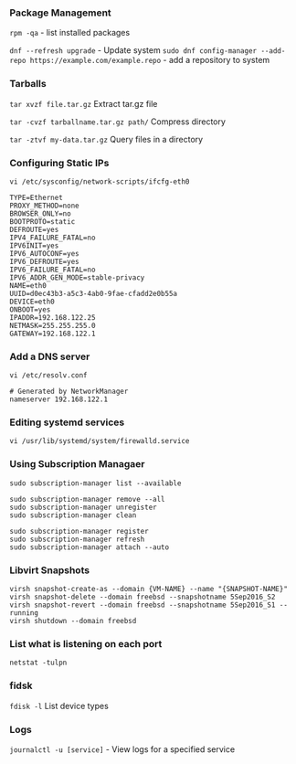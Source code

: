 ### Package Management 
`rpm -qa` - list installed packages

`dnf --refresh upgrade` - Update system
`sudo dnf config-manager --add-repo https://example.com/example.repo` - add a repository to system

### Tarballs
`tar xvzf file.tar.gz` Extract tar.gz file

`tar -cvzf tarballname.tar.gz path/` Compress directory

`tar -ztvf my-data.tar.gz` Query files in a directory

### Configuring Static IPs
`vi /etc/sysconfig/network-scripts/ifcfg-eth0`

```
TYPE=Ethernet
PROXY_METHOD=none
BROWSER_ONLY=no
BOOTPROTO=static
DEFROUTE=yes
IPV4_FAILURE_FATAL=no
IPV6INIT=yes
IPV6_AUTOCONF=yes
IPV6_DEFROUTE=yes
IPV6_FAILURE_FATAL=no
IPV6_ADDR_GEN_MODE=stable-privacy
NAME=eth0
UUID=d0ec43b3-a5c3-4ab0-9fae-cfadd2e0b55a
DEVICE=eth0
ONBOOT=yes
IPADDR=192.168.122.25
NETMASK=255.255.255.0
GATEWAY=192.168.122.1
```

### Add a DNS server
`vi /etc/resolv.conf`

```
# Generated by NetworkManager
nameserver 192.168.122.1
```

### Editing systemd services
`vi /usr/lib/systemd/system/firewalld.service`

### Using Subscription Managaer
```
sudo subscription-manager list --available

sudo subscription-manager remove --all
sudo subscription-manager unregister
sudo subscription-manager clean

sudo subscription-manager register
sudo subscription-manager refresh
sudo subscription-manager attach --auto
```

### Libvirt Snapshots
```
virsh snapshot-create-as --domain {VM-NAME} --name "{SNAPSHOT-NAME}"
virsh snapshot-delete --domain freebsd --snapshotname 5Sep2016_S2
virsh snapshot-revert --domain freebsd --snapshotname 5Sep2016_S1 --running
virsh shutdown --domain freebsd
```

### List what is listening on each port
`netstat -tulpn`

### fidsk
`fdisk -l` List device types <br />

### Logs
`journalctl -u [service]` - View logs for a specified service

